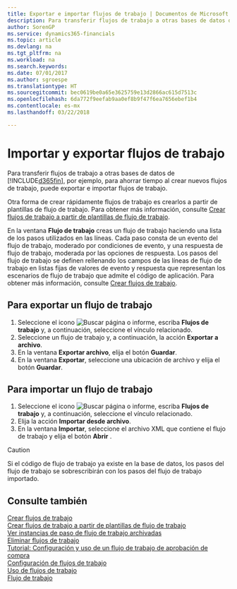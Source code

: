 ```yaml
---
title: Exportar e importar flujos de trabajo | Documentos de Microsoft
description: Para transferir flujos de trabajo a otras bases de datos de Finance and Operations, Business edition, por ejemplo, para ahorrar tiempo al crear nuevos flujos de trabajo, puede exportar e importar flujos de trabajo.
author: SorenGP
ms.service: dynamics365-financials
ms.topic: article
ms.devlang: na
ms.tgt_pltfrm: na
ms.workload: na
ms.search.keywords: 
ms.date: 07/01/2017
ms.author: sgroespe
ms.translationtype: HT
ms.sourcegitcommit: bec0619be0a65e3625759e13d2866ac615d7513c
ms.openlocfilehash: 6da772f9eefab9aa0ef8b9f47f6ea7656ebef1b4
ms.contentlocale: es-mx
ms.lasthandoff: 03/22/2018

---
```

# <a name="export-and-import-workflows"></a>Importar y exportar flujos de trabajo
Para transferir flujos de trabajo a otras bases de datos de [!INCLUDE[d365fin](includes/d365fin_md.md)], por ejemplo, para ahorrar tiempo al crear nuevos flujos de trabajo, puede exportar e importar flujos de trabajo.  

 Otra forma de crear rápidamente flujos de trabajo es crearlos a partir de plantillas de flujo de trabajo. Para obtener más información, consulte [Crear flujos de trabajo a partir de plantillas de flujo de trabajo](across-how-to-create-workflows-from-workflow-templates.md).  

 En la ventana **Flujo de trabajo** creas un flujo de trabajo haciendo una lista de los pasos utilizados en las líneas. Cada paso consta de un evento del flujo de trabajo, moderado por condiciones de evento, y una respuesta de flujo de trabajo, moderada por las opciones de respuesta. Los pasos del flujo de trabajo se definen rellenando los campos de las líneas de flujo de trabajo en listas fijas de valores de evento y respuesta que representan los escenarios de flujo de trabajo que admite el código de aplicación. Para obtener más información, consulte [Crear flujos de trabajo](across-how-to-create-workflows.md).  

## <a name="to-export-a-workflow"></a>Para exportar un flujo de trabajo  
1.  Seleccione el icono ![Buscar página o informe](media/ui-search/search_small.png "icono Buscar página o informe"), escriba **Flujos de trabajo** y, a continuación, seleccione el vínculo relacionado.  
2.  Seleccione un flujo de trabajo y, a continuación, la acción **Exportar a archivo**.  
3.  En la ventana **Exportar archivo**, elija el botón **Guardar**.  
4.  En la ventana **Exportar**, seleccione una ubicación de archivo y elija el botón **Guardar**.  

## <a name="to-import-a-workflow"></a>Para importar un flujo de trabajo  
1.  Seleccione el icono ![Buscar página o informe](media/ui-search/search_small.png "icono Buscar página o informe"), escriba **Flujos de trabajo** y, a continuación, seleccione el vínculo relacionado.  
2.  Elija la acción **Importar desde archivo**.  
3.  En la ventana **Importar**, seleccione el archivo XML que contiene el flujo de trabajo y elija el botón **Abrir** .  

> [!CAUTION]  
>  Si el código de flujo de trabajo ya existe en la base de datos, los pasos del flujo de trabajo se sobrescribirán con los pasos del flujo de trabajo importado.  

## <a name="see-also"></a>Consulte también  
 [Crear flujos de trabajo](across-how-to-create-workflows.md)   
 [Crear flujos de trabajo a partir de plantillas de flujo de trabajo](across-how-to-create-workflows-from-workflow-templates.md)   
 [Ver instancias de paso de flujo de trabajo archivadas](across-how-to-view-archived-workflow-step-instances.md)   
 [Eliminar flujos de trabajo](across-how-to-delete-workflows.md)   
 [Tutorial: Configuración y uso de un flujo de trabajo de aprobación de compra](walkthrough-setting-up-and-using-a-purchase-approval-workflow.md)   
 [Configuración de flujos de trabajo](across-set-up-workflows.md)   
 [Uso de flujos de trabajo](across-use-workflows.md)   
 [Flujo de trabajo](across-workflow.md)   

